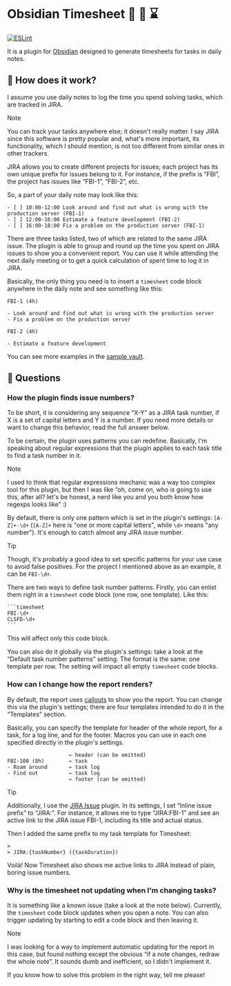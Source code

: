 # Obsidian Timesheet 🏢 📑 ⌛

[![ESLint](https://github.com/vkostyanetsky/ObsidianTimesheet/actions/workflows/eslint.yml/badge.svg)](https://github.com/vkostyanetsky/ObsidianTimesheet/actions/workflows/eslint.yml)

It is a plugin for [Obsidian](https://obsidian.md) designed to generate timesheets for tasks in daily notes.

## 🙂 How does it work?

I assume you use daily notes to log the time you spend solving tasks, which are tracked in JIRA.

> [!note]
> You can track your tasks anywhere else; it doesn't really matter. I say JIRA since this software is pretty popular and, what's more important, its functionality, which I should mention, is not too different from similar ones in other trackers.

JIRA allows you to create different projects for issues; each project has its own unique prefix for issues belong to it. For instance, if the prefix is “FBI”, the project has issues like “FBI-1”, “FBI-2”, etc.

So, a part of your daily note may look like this:

```
- [ ] 10:00-12:00 Look around and find out what is wrong with the production server (FBI-1)
- [ ] 12:00-16:00 Estimate a feature development (FBI-2)
- [ ] 16:00-18:00 Fix a problem on the production server (FBI-1)
```

There are three tasks listed, two of which are related to the same JIRA issue. The plugin is able to group and round up the time you spent on JIRA issues to show you a convenient report. You can use it while attending the next daily meeting or to get a quick calculation of spent time to log it in JIRA.

Basically, the only thing you need is to insert a `timesheet` code block anywhere in the daily note and see something like this:

```
FBI-1 (4h)

- Look around and find out what is wrong with the production server
- Fix a problem on the production server

FBI-2 (4h)

- Estimate a feature development
```

You can see more examples in the [sample vault](sample).

## 🤔 Questions

### How the plugin finds issue numbers?

To be short, it is considering any sequence “X-Y” as a JIRA task number, if X is a set of capital letters and Y is a number. If you need more details or want to change this behavior, read the full answer below.

To be certain, the plugin uses patterns you can redefine. Basically, I'm speaking about regular expressions that the plugin applies to each task title to find a task number in it.

> [!note]
> I used to think that regular expressions mechanic was a way too complex tool for this plugin, but then I was like “oh, come on, who is going to use this, after all? let's be honest, a nerd like you and you both know how regexps looks like” :)

By default, there is only one pattern which is set in the plugin's settings: `[A-Z]+-\d+` (`[A-Z]+` here is "one or more capital letters", while `\d+` means "any number"). It's enough to catch almost any JIRA issue number.

> [!tip]
> Though, it's probably a good idea to set specific patterns for your use case to avoid false positives. For the project I mentioned above as an example, it can be `FBI-\d+`.

There are two ways to define task number patterns. Firstly, you can enlist them right in a `timesheet` code block (one row, one template). Like this:

````
```timesheet
FBI-\d+
CLSFD-\d+
```
````

This will affect only this code block. 

You can also do it globally via the plugin's settings: take a look at the “Default task number patterns” setting. The format is the same: one template per row. The setting will impact all empty `timesheet` code blocks.

### How can I change how the report renders?

By default, the report uses [callouts](https://help.obsidian.md/Editing+and+formatting/Callouts) to show you the report. You can change this via the plugin's settings; there are four templates intended to do it in the “Templates” section.

Basically, you can specify the template for header of the whole report, for a task, for a log line, and for the footer. Macros you can use in each one specified directly in the plugin's settings.

```
                    ← header (can be omitted)
FBI-100 (8h)        ← task
- Roam around       ← task log
- Find out          ← task log
                    ← footer (can be omitted)
```

> [!tip]
> Additionally, I use the [JIRA Issue](https://github.com/marc0l92/obsidian-jira-issue) plugin. In its settings, I set “Inline issue prefix” to “JIRA:”. For instance, it allows me to type “JIRA:FBI-1” and see an active link to the JIRA issue FBI-1, including its title and actual status.
>
> Then I added the same prefix to my task template for Timesheet:
>
> ```
> >
> > JIRA:{taskNumber} ({taskDuration})
> ```
> Voilà! Now Timesheet also shows me active links to JIRA instead of plain, boring issue numbers. 

### Why is the timesheet not updating when I'm changing tasks?

It is something like a known issue (take a look at the note below). Currently, the `timesheet` code block updates when you open a note. You can also trigger updating by starting to edit a code block and then leaving it.

> [!note]
> I was looking for a way to implement automatic updating for the report in this case, but found nothing except the obvious “if a note changes, redraw the whole note”. It sounds dumb and inefficient, so I didn't implement it.
> 
> If you know how to solve this problem in the right way, tell me please!